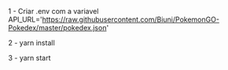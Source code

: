 1 - Criar .env com a variavel API_URL='https://raw.githubusercontent.com/Biuni/PokemonGO-Pokedex/master/pokedex.json' <br/>


2 - yarn install  <br/>


3 - yarn start  <br/>


